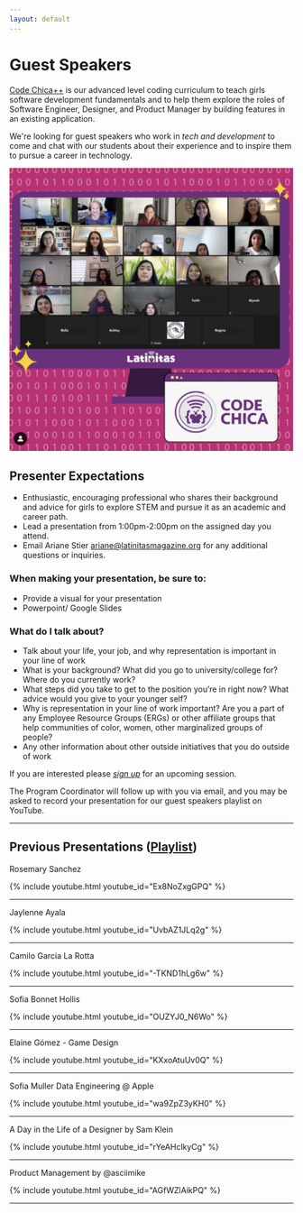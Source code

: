 ```yaml
---
layout: default
---
```


# Guest Speakers

[Code Chica++](/) is our advanced level coding curriculum to teach girls
software development fundamentals and to help them explore the roles of
Software Engineer, Designer, and Product Manager by building features in an
existing application.

We're looking for guest speakers who work in *tech and development* to come and
chat with our students about their experience and to inspire them to pursue a
career in technology.

![Class Photo](/assets/images/class-photo.png)

## Presenter Expectations

- Enthusiastic, encouraging professional who shares their background and advice for girls to explore STEM and pursue it as an academic and career path. 
- Lead a presentation from 1:00pm-2:00pm on the assigned day you attend.
- Email Ariane Stier [ariane@latinitasmagazine.org](ariane@latinitasmagazine.org) for any additional questions or inquiries. 

### When making your presentation, be sure to:

- Provide a visual for your presentation
- Powerpoint/ Google Slides

### What do I talk about?

- Talk about your life, your job, and why representation is important in your line of work
- What is your background? What did you go to university/college for? Where do you currently work?
- What steps did you take to get to the position you’re in right now? What advice would you give to your younger self?
- Why is representation in your line of work important? Are you a part of any Employee Resource Groups (ERGs) or other affiliate groups that help communities of color, women, other marginalized groups of people?
- Any other information about other outside initiatives that you do outside of work

If you are interested please *[sign up][signup]* for an upcoming session.

The Program Coordinator will follow up with you via email, and you may be asked to record your presentation for our guest speakers playlist on YouTube. 
<hr />

## Previous Presentations ([Playlist][playlist])

Rosemary Sanchez

{% include youtube.html youtube_id="Ex8NoZxgGPQ" %}
<hr />

Jaylenne Ayala

{% include youtube.html youtube_id="UvbAZ1JLq2g" %}
<hr />

Camilo Garcia La Rotta

{% include youtube.html youtube_id="-TKND1hLg6w" %}
<hr />

Sofia Bonnet Hollis

{% include youtube.html youtube_id="OUZYJ0_N6Wo" %}
<hr />

Elaine Gómez - Game Design

{% include youtube.html youtube_id="KXxoAtuUv0Q" %}
<hr />

Sofia Muller Data Engineering @ Apple

{% include youtube.html youtube_id="wa9ZpZ3yKH0" %}
<hr />

A Day in the Life of a Designer by Sam Klein

{% include youtube.html youtube_id="rYeAHclkyCg" %}
<hr />

Product Management by @asciimike

{% include youtube.html youtube_id="AGfWZlAikPQ" %}
<hr />

[playlist]: https://www.youtube.com/playlist?list=PLaZatV79bZCS-wI_VZXN34cMLZ57Ym8Tq
[signup]: https://docs.google.com/forms/d/e/1FAIpQLSeug2cKWQ8o7EnMQJVFA7DE-uy-S-GTceZfU2MnfTPX2R76mQ/viewform
